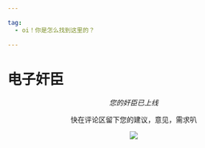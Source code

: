 ```yaml
---

tag:
  - oi！你是怎么找到这里的？

---
```


# 电子奸臣

<div align="center">

*您的奸臣已上线*

快在评论区留下您的建议，意见，需求叭

![](/king.jpg)
</div>